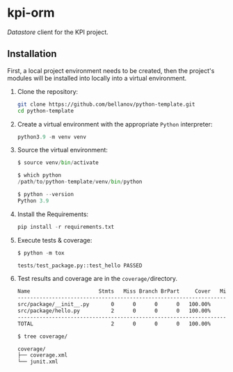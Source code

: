 # kpi-orm

*Datastore* client for the KPI project.

## Installation

First, a local project environment needs to be created, then the project's modules will be installed into locally into a virtual environment.

1. Clone the repository:

   ```sh
   git clone https://github.com/bellanov/python-template.git
   cd python-template
   ```

1. Create a virtual environment with the appropriate `Python` interpreter:

   ```python
   python3.9 -m venv venv
   ```

1. Source the virtual environment:

   ```python
   $ source venv/bin/activate

   $ which python
   /path/to/python-template/venv/bin/python

   $ python --version
   Python 3.9
   ```

1. Install the Requirements:

   ```python
   pip install -r requirements.txt
   ```

1. Execute tests & coverage:

   ```python
   $ python -m tox

   tests/test_package.py::test_hello PASSED                               [100%]

   ```

1. Test results and coverage are in the `coverage/`directory.

   ```sh
   Name                      Stmts   Miss Branch BrPart     Cover   Missing
   ------------------------------------------------------------------------
   src/package/__init__.py       0      0      0      0   100.00%
   src/package/hello.py          2      0      0      0   100.00%
   ------------------------------------------------------------------------
   TOTAL                         2      0      0      0   100.00%

   $ tree coverage/

   coverage/
   ├── coverage.xml
   └── junit.xml

   ```
